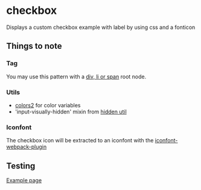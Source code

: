 # checkbox

Displays a custom checkbox example with label by using css and a fonticon

## Things to note

### Tag

You may use this pattern with a [div, li or span](./schema.json) root node.

### Utils

-   [colors2](../../../shared/utils/colors2) for color variables
-   'input-visually-hidden' mixin from [hidden util](../../../shared/utils/hidden)

### Iconfont

The checkbox icon will be extracted to an iconfont with the [iconfont-webpack-plugin](https://www.npmjs.com/package/iconfont-webpack-plugin)

## Testing

[Example page](http://localhost:8081/example-patterns)
